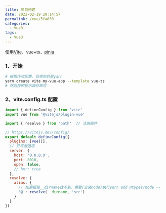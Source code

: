 ```yaml
---
title: 项目搭建
date: 2022-02-19 20:14:57
permalink: /vue/5fa830
categories:
  - Vue3
tags:
  - Vue3
---
```


使用[Vite](https://cn.vitejs.dev/)、vue+ts、[pinia](https://pinia.vuejs.org/)

<!-- more -->

### 1、开始
```bash
# 根据环境配置，我使用的是yarn
yarn create vite my-vue-app --template vue-ts
# 然后按照提示操作即可
```
### 2、vite.config.ts 配置
``` js
import { defineConfig } from 'vite'
import vue from '@vitejs/plugin-vue'

import { resolve } from 'path'  // 注册插件

// https://vitejs.dev/config/
export default defineConfig({
  plugins: [vue()],
  // 开发者选项
  server: {
    host: '0.0.0.0',
    port: 8010,
    open: false,
    // hmr: true
  },
  resolve: {
    alias: {
      // 如果报错__dirname找不到，需要(安装node)执行yarn add @types/node --save-dev
      '@': resolve(__dirname, 'src')
    }
  }
})
```